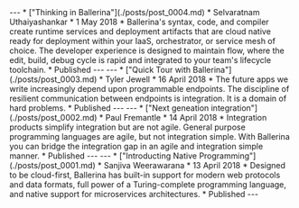 <link rel="stylesheet" href="https://stage.ballerina.io/css/blog-home-page.css"><script src="https://stage.ballerina.io/js/blog-home-page.js"></script>
---
* ["Thinking in Ballerina"](./posts/post_0004.md)
* Selvaratnam Uthaiyashankar
* 1 May 2018
* Ballerina's syntax, code, and compiler create runtime services and deployment artifacts that are cloud native ready for deployment within your IaaS, orchestrator, or service mesh of choice. The developer experience is designed to maintain flow, where the edit, build, debug cycle is rapid and integrated to your team's lifecycle toolchain.
* Published
---
---
* ["Quick Tour with Ballerina"](./posts/post_0003.md)
* Tyler Jewell
* 16 April 2018
* The future apps we write increasingly depend upon programmable endpoints. The discipline of resilient communication between endpoints is integration. It is a domain of hard problems.
* Published
---
---
* ["Next geneation integration"](./posts/post_0002.md)
* Paul Fremantle
* 14 April 2018
* Integration products simplify integration but are not agile. General purpose programming languages are agile, but not integration simple. With Ballerina you can bridge the integration gap in an agile and integration simple manner.
* Published
---
---
* ["Introducting Native Programming"](./posts/post_0001.md)
* Sanjiva Weerawarana
* 13 April 2018
* Designed to be cloud-first, Ballerina has built-in support for modern web protocols and data formats, full power of a Turing-complete programming language, and native support for microservices architectures.
* Published
---
